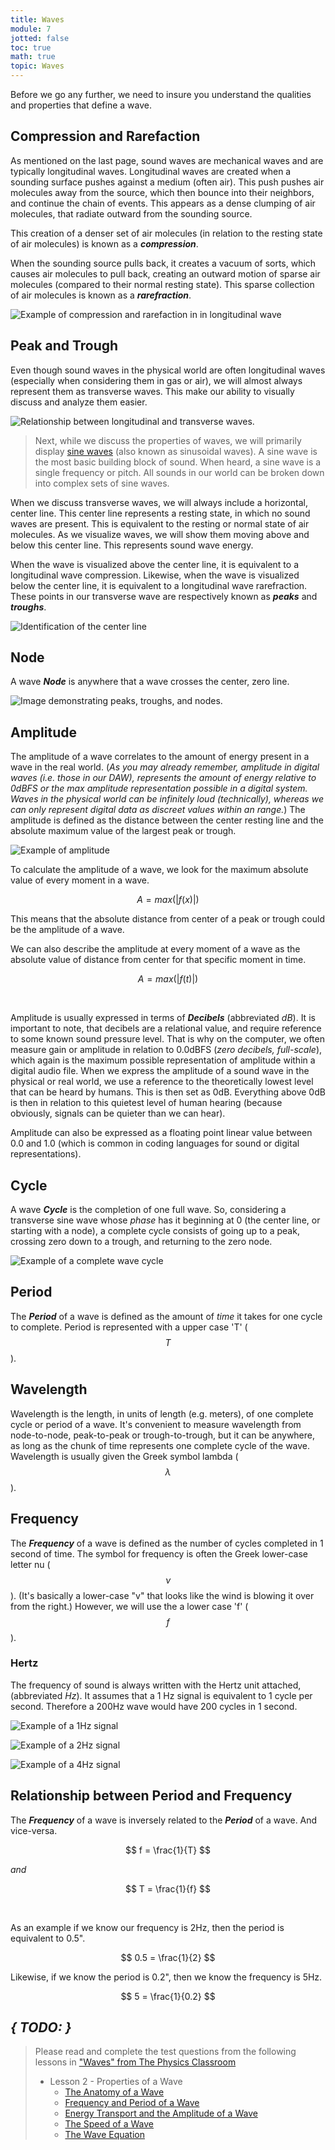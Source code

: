 ```yaml
---
title: Waves
module: 7
jotted: false
toc: true
math: true
topic: Waves
---
```


Before we go any further, we need to insure you understand the qualities and properties that define a wave.

## Compression and Rarefaction

As mentioned on the last page, sound waves are mechanical waves and are typically longitudinal waves. Longitudinal waves are created when a sounding surface pushes against a medium (often air). This push pushes air molecules away from the source, which then bounce into their neighbors, and continue the chain of events. This appears as a dense clumping of air molecules, that radiate outward from the sounding source.

This creation of a denser set of air molecules (in relation to the resting state of air molecules) is known as a **_compression_**.


<!-- Insert graphic -->

When the sounding source pulls back, it creates a vacuum of sorts, which causes air molecules to pull back, creating an outward motion of sparse air molecules (compared to their normal resting state). This sparse collection of air molecules is known as a **_rarefraction_**.

<!-- Insert graphic -->


![Example of compression and rarefaction in in longitudinal wave](../imgs/comp-rare.svg "Example of compression and rarefaction in in longitudinal wave")



## Peak and Trough

Even though sound waves in the physical world are often longitudinal waves (especially when considering them in gas or air), we will almost always represent them as transverse waves. This make our ability to visually discuss and analyze them easier.

<!-- Insert image relating transverse and longitudinal waves -->

![Relationship between longitudinal and transverse waves.](../imgs/long-trans.svg "Relationship between longitudinal and transverse waves.")

> Next, while we discuss the properties of waves, we will primarily display [sine waves](https://en.wikipedia.org/wiki/Sine_wave) (also known as sinusoidal waves). A sine wave is the most basic building block of sound. When heard, a sine wave is a single frequency or pitch. All sounds in our world can be broken down into complex sets of sine waves.

When we discuss transverse waves, we will always include a horizontal, center line. This center line represents a resting state, in which no sound waves are present. This is equivalent to the resting or normal state of air molecules. As we visualize waves, we will show them moving above and below this center line. This represents sound wave energy.

When the wave is visualized above the center line, it is equivalent to a longitudinal wave compression. Likewise, when the wave is visualized below the center line, it is equivalent to a longitudinal wave rarefraction. These points in our transverse wave are respectively known as **_peaks_** and **_troughs_**.

![Identification of the center line](../imgs/center-line.svg "Identification of the center line")

<!-- Insert Image -->

## Node

A wave **_Node_** is anywhere that a wave crosses the center, zero line.

![Image demonstrating peaks, troughs, and nodes.](../imgs/NodePeakTrough.svg "Image demonstrating peaks, troughs, and nodes.")


## Amplitude

The amplitude of a wave correlates to the amount of energy present in a wave in the real world. (_As you may already remember, amplitude in digital waves (i.e. those in our DAW), represents the amount of energy relative to 0dBFS or the max amplitude representation possible in a digital system. Waves in the physical world can be infinitely loud (technically), whereas we can only represent digital data as discreet values within an range._) The amplitude is defined as the distance between the center resting line and the absolute maximum value of the largest peak or trough.

![Example of amplitude](../imgs/amplitude.svg "Example of amplitude")


To calculate the amplitude of a wave, we look for the maximum absolute value of every moment in a wave.

$$A = max( | f(x) | )$$

This means that the absolute distance from center of a peak or trough could be the amplitude of a wave.

We can also describe the amplitude at every moment of a wave as the absolute value of distance from center for that specific moment in time.

$$A = max( | f(t) | )$$


<br />


Amplitude is usually expressed in terms of **_Decibels_** (abbreviated _dB_). It is important to note, that decibels are a relational value, and require reference to some known sound pressure level. That is why on the computer, we often measure gain or amplitude in relation to 0.0dBFS (_zero decibels, full-scale_), which again is the maximum possible representation of amplitude within a digital audio file. When we express the amplitude of a sound wave in the physical or real world, we use a reference to the theoretically lowest level that can be heard by humans. This is then set as 0dB. Everything above 0dB is then in relation to this quietest level of human hearing (because obviously, signals can be quieter than we can hear).

Amplitude can also be expressed as a floating point linear value between 0.0 and 1.0 (which is common in coding languages for sound or digital representations).



## Cycle

A wave **_Cycle_** is the completion of one full wave. So, considering a transverse sine wave whose _phase_ has it beginning at 0 (the center line, or starting with a node), a complete cycle consists of going up to a peak, crossing zero down to a trough, and returning to the zero node.

![Example of a complete wave cycle](../imgs/wavecycle.svg "Example of a complete wave cycle")

<!-- Insert image -->

## Period

The **_Period_** of a wave is defined as the amount of _time_ it takes for one cycle to complete. Period is represented with a upper case 'T' ( $$T$$ ).

## Wavelength

Wavelength is the length, in units of length (e.g. meters), of one complete cycle or period of a wave. It's convenient to measure wavelength from node-to-node, peak-to-peak or trough-to-trough, but it can be anywhere, as long as the chunk of time represents one complete cycle of the wave. Wavelength is usually given the Greek symbol lambda ( $$\lambda$$ ).

## Frequency

The **_Frequency_** of a wave is defined as the number of cycles completed in 1 second of time. The symbol for frequency is often the Greek lower-case letter nu ( $$\nu$$ ). (It's basically a lower-case "v" that looks like the wind is blowing it over from the right.) However, we will use the a lower case 'f' ( $$f$$ ).

### Hertz

The frequency of sound is always written with the Hertz unit attached, (abbreviated _Hz_). It assumes that a 1 Hz signal is equivalent to 1 cycle per second. Therefore a 200Hz wave would have 200 cycles in 1 second.

![Example of a 1Hz signal](../imgs/1Hz.svg "Example of a 1Hz signal")

![Example of a 2Hz signal](../imgs/2Hz.svg "Example of a 1Hz signal")

![Example of a 4Hz signal](../imgs/4Hz.svg "Example of a 1Hz signal")

## Relationship between Period and Frequency

The **_Frequency_** of a wave is inversely related to the **_Period_** of a wave. And vice-versa.

$$ f = \frac{1}{T} $$

_and_

$$ T = \frac{1}{f} $$

<br />



As an example if we know our frequency is 2Hz, then the period is equivalent to 0.5".

$$ 0.5 = \frac{1}{2} $$

Likewise, if we know the period is 0.2", then we know the frequency is 5Hz.

$$ 5 = \frac{1}{0.2} $$




## **_{ TODO: }_**


> Please read and complete the test questions from the following lessons in
["Waves" from The Physics Classroom](https://www.physicsclassroom.com/class/waves/)
>
> - Lesson 2 - Properties of a Wave
>	- [The Anatomy of a Wave](https://www.physicsclassroom.com/class/waves/Lesson-2/The-Anatomy-of-a-Wave)
>	- [Frequency and Period of a Wave](https://www.physicsclassroom.com/class/waves/Lesson-2/Frequency-and-Period-of-a-Wave)
>	- [Energy Transport and the Amplitude of a Wave](https://www.physicsclassroom.com/class/waves/Lesson-2/Energy-Transport-and-the-Amplitude-of-a-Wave)
>	- [The Speed of a Wave](https://www.physicsclassroom.com/class/waves/Lesson-2/The-Speed-of-a-Wave)
>	- [The Wave Equation](https://www.physicsclassroom.com/class/waves/Lesson-2/The-Wave-Equation)
